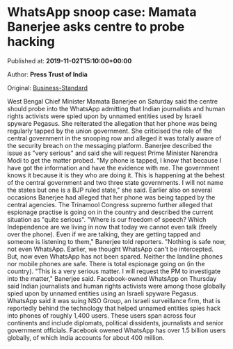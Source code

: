 
# WhatsApp snoop case: Mamata Banerjee asks centre to probe hacking

Published at: **2019-11-02T15:10:00+00:00**

Author: **Press Trust of India**

Original: [Business-Standard](https://www.business-standard.com/article/pti-stories/mamata-asks-centre-to-probe-whatsapp-snooping-case-119110200946_1.html)

West Bengal Chief Minister Mamata Banerjee on Saturday said the centre should probe into the WhatsApp admitting that Indian journalists and human rights activists were spied upon by unnamed entities used by Israeli spyware Pegasus.
She reiterated the allegation that her phone was being regularly tapped by the union government.
She criticised the role of the central government in the snooping row and alleged it was totally aware of the security breach on the messaging platform.
Banerjee described the issue as "very serious" and said she will request Prime Minister Narendra Modi to get the matter probed.
"My phone is tapped, I know that because I have got the information and have the evidence with me. The government knows it because it is they who are doing it. This is happening at the behest of the central government and two three state governments. I will not name the states but one is a BJP ruled state," she said.
Earlier also on several occasions Banerjee had alleged that her phone was being tapped by the central agencies.
The Trinamool Congress supremo further alleged that espionage practise is going on in the country and described the current situation as "quite serious".
"Where is our freedom of speech? Which Independence are we living in now that today we cannot even talk (freely over the phone). Even if we are talking, they are getting tapped and someone is listening to them," Banerjee told reporters.
"Nothing is safe now, not even WhatsApp. Earlier, we thought WhatsApp can't be intercepted. But, now even WhatsApp has not been spared. Neither the landline phones nor mobile phones are safe. There is total espionage going on (in the country).
"This is a very serious matter. I will request the PM to investigate into the matter," Banerjee said.
Facebook-owned WhatsApp on Thursday said Indian journalists and human rights activists were among those globally spied upon by unnamed entities using an Israeli spyware Pegasus.
WhatsApp said it was suing NSO Group, an Israeli surveillance firm, that is reportedly behind the technology that helped unnamed entities spies hack into phones of roughly 1,400 users.
These users span across four continents and include diplomats, political dissidents, journalists and senior government officials.
Facebook owened WhatsApp has over 1.5 billion users globally, of which India accounts for about 400 million.

